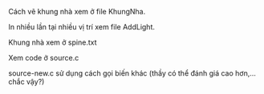 Cách vẽ khung nhà xem ở file KhungNha.

In nhiều lần tại nhiều vị trí xem file AddLight.

Khung nhà xem ở spine.txt

Xem code ở source.c 

source-new.c sử dụng cách gọi biến khác (thầy có thể đánh giá cao hơn,... chắc vậy?)
